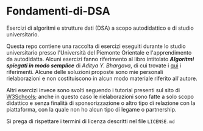 # Fondamenti-di-DSA
Esercizi di algoritmi e strutture dati (DSA) a scopo autodidattico e di studio universitario.

Questa repo contiene una raccolta di esercizi eseguiti durante lo studio universitario presso l'Università del Piemonte Orientale e l'apprendimento da autodidatta. Alcuni esercizi fanno riferimento al libro intitolato ***Algoritmi spiegati in modo semplice*** di *Aditya Y. Bhargava*, di cui trovate i [qui](https://www.apogeonline.com/libri/algoritmi-spiegati-in-modo-facile-aditya-bhargava/?srsltid=AfmBOooI6ckAuxhbbPlj99wjNpq0DfCXXdcpuxFCclJv2S94sWCLKCyh) i riferimenti. Alcune delle soluzioni proposte sono mie personali rielaborazioni e non costituiscono in alcun modo materiale riferito all'autore.

Altri esercizi invece sono svolti seguendo i tutorial presenti sul sito di [W3Schools](https://www.w3schools.com/); anche in questo caso le rielaborazioni sono fatte a solo scopo didattico e senza finalità di sponsorizzazione o altro tipo di relazione con la piattaforma, con la quale non ho alcun tipo di legame o partnership.

Si prega di rispettare i termini di licenza descritti nel file `LICENSE.md`
